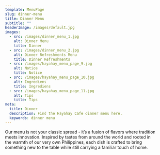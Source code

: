 ```yaml
---
template: MenuPage
slug: dinner-menu
title: Dinner Menu
subtitle: ""
headerImage: /images/default.jpg
images:
  - src: /images/dinner_menu_1.jpg
    alt: Dinner Menu
    title: Dinner    
  - src: /images/dinner_menu_2.jpg
    alt: Dinner Refreshments Menu
    title: Dinner Refreshments
  - src: /images/hayahay_menu_page_9.jpg
    alt: Notice
    title: Notice
  - src: /images/hayahay_menu_page_10.jpg
    alt: Ingrediens
    title: Ingrediens
  - src: /images/hayahay_menu_page_11.jpg
    alt: Tips
    title: Tips
meta:
  title: Dinner
  description: Find the Hayahay Cafe dinner menu here.
  keywords: dinner menu
---
```

Our menu is not your classic spread - it’s a fusion of flavors where tradition meets innovation. Inspired by tastes from
around the world and rooted in the warmth of our very own Philippines, each dish is crafted to bring something new to
the table while still carrying a familiar touch of home.
